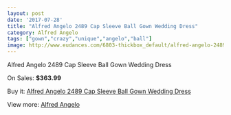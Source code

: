 ```yaml
---
layout: post
date: '2017-07-28'
title: "Alfred Angelo 2489 Cap Sleeve Ball Gown Wedding Dress"
category: Alfred Angelo
tags: ["gown","crazy","unique","angelo","ball"]
image: http://www.eudances.com/6803-thickbox_default/alfred-angelo-2489-cap-sleeve-ball-gown-wedding-dress.jpg
---
```

Alfred Angelo 2489 Cap Sleeve Ball Gown Wedding Dress

On Sales: **$363.99**
<a href="https://www.eudances.com/en/alfred-angelo/2511-alfred-angelo-2489-cap-sleeve-ball-gown-wedding-dress.html"><amp-img layout="responsive" width="600" height="600" src="//www.eudances.com/6803-thickbox_default/alfred-angelo-2489-cap-sleeve-ball-gown-wedding-dress.jpg" alt="Alfred Angelo 2489 Cap Sleeve Ball Gown Wedding Dress 0" /></a>
<a href="https://www.eudances.com/en/alfred-angelo/2511-alfred-angelo-2489-cap-sleeve-ball-gown-wedding-dress.html"><amp-img layout="responsive" width="600" height="600" src="//www.eudances.com/6806-thickbox_default/alfred-angelo-2489-cap-sleeve-ball-gown-wedding-dress.jpg" alt="Alfred Angelo 2489 Cap Sleeve Ball Gown Wedding Dress 1" /></a>
<a href="https://www.eudances.com/en/alfred-angelo/2511-alfred-angelo-2489-cap-sleeve-ball-gown-wedding-dress.html"><amp-img layout="responsive" width="600" height="600" src="//www.eudances.com/6805-thickbox_default/alfred-angelo-2489-cap-sleeve-ball-gown-wedding-dress.jpg" alt="Alfred Angelo 2489 Cap Sleeve Ball Gown Wedding Dress 2" /></a>
<a href="https://www.eudances.com/en/alfred-angelo/2511-alfred-angelo-2489-cap-sleeve-ball-gown-wedding-dress.html"><amp-img layout="responsive" width="600" height="600" src="//www.eudances.com/6804-thickbox_default/alfred-angelo-2489-cap-sleeve-ball-gown-wedding-dress.jpg" alt="Alfred Angelo 2489 Cap Sleeve Ball Gown Wedding Dress 3" /></a>

Buy it: [Alfred Angelo 2489 Cap Sleeve Ball Gown Wedding Dress](https://www.eudances.com/en/alfred-angelo/2511-alfred-angelo-2489-cap-sleeve-ball-gown-wedding-dress.html "Alfred Angelo 2489 Cap Sleeve Ball Gown Wedding Dress")

View more: [Alfred Angelo](https://www.eudances.com/en/36-alfred-angelo "Alfred Angelo")